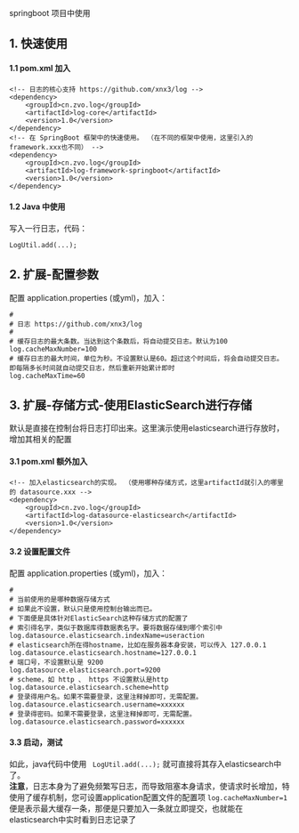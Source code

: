 springboot 项目中使用  

## 1. 快速使用

#### 1.1 pom.xml 加入

````
<!-- 日志的核心支持 https://github.com/xnx3/log -->
<dependency> 
	<groupId>cn.zvo.log</groupId>
	<artifactId>log-core</artifactId>
	<version>1.0</version>
</dependency>
<!-- 在 SpringBoot 框架中的快速使用。 （在不同的框架中使用，这里引入的framework.xxx也不同） -->
<dependency> 
	<groupId>cn.zvo.log</groupId>
	<artifactId>log-framework-springboot</artifactId>
	<version>1.0</version>
</dependency> 
````

#### 1.2 Java 中使用
写入一行日志，代码： 

````
LogUtil.add(...);
````

## 2. 扩展-配置参数

配置 application.properties (或yml)，加入：  

````
#
# 日志 https://github.com/xnx3/log
#
# 缓存日志的最大条数。当达到这个条数后，将自动提交日志。默认为100
log.cacheMaxNumber=100
# 缓存日志的最大时间，单位为秒。不设置默认是60。超过这个时间后，将会自动提交日志。即每隔多长时间就自动提交日志，然后重新开始累计即时
log.cacheMaxTime=60
````

## 3. 扩展-存储方式-使用ElasticSearch进行存储

默认是直接在控制台将日志打印出来。这里演示使用elasticsearch进行存放时，增加其相关的配置


#### 3.1 pom.xml 额外加入

````
<!-- 加入elasticsearch的实现。 （使用哪种存储方式，这里artifactId就引入的哪里的 datasource.xxx -->
<dependency> 
	<groupId>cn.zvo.log</groupId>
	<artifactId>log-datasource-elasticsearch</artifactId>
	<version>1.0</version>
</dependency>
````

#### 3.2 设置配置文件

配置 application.properties (或yml)，加入：

````
#
# 当前使用的是哪种数据存储方式
# 如果此不设置，默认只是使用控制台输出而已。
# 下面便是具体针对ElasticSearch这种存储方式的配置了
# 索引得名字，类似于数据库得数据表名字。要将数据存储到哪个索引中
log.datasource.elasticsearch.indexName=useraction
# elasticsearch所在得hostname，比如在服务器本身安装，可以传入 127.0.0.1
log.datasource.elasticsearch.hostname=127.0.0.1
# 端口号，不设置默认是 9200
log.datasource.elasticsearch.port=9200
# scheme，如 http 、 https 不设置默认是http
log.datasource.elasticsearch.scheme=http
# 登录得用户名。如果不需要登录，这里注释掉即可，无需配置。
log.datasource.elasticsearch.username=xxxxxx
# 登录得密码。如果不需要登录，这里注释掉即可，无需配置。
log.datasource.elasticsearch.password=xxxxxx
````

#### 3.3 启动，测试
如此，java代码中使用 ```` LogUtil.add(...);```` 就可直接将其存入elasticsearch中了。  
**注意**，日志本身为了避免频繁写日志，而导致阻塞本身请求，使请求时长增加，特使用了缓存机制，您可设置application配置文件的配置项 ```` log.cacheMaxNumber=1 ```` 便是表示最大缓存一条，那便是只要加入一条就立即提交，也就能在elasticsearch中实时看到日志记录了
